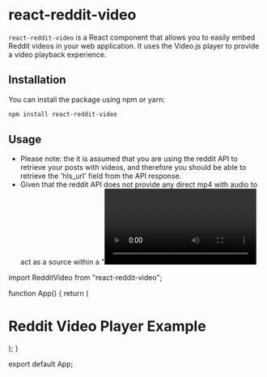 # react-reddit-video

`react-reddit-video` is a React component that allows you to easily embed Reddit videos in your web application. It uses the Video.js player to provide a video playback experience.

## Installation

You can install the package using npm or yarn:
```bash
npm install react-reddit-video
```

## Usage
- Please note: the it is assumed that you are using the reddit API to retrieve your posts with videos, and therefore you should be able to retrieve the 'hls_url' field from the API response.
- Given that the reddit API does not provide any direct mp4 with audio to act as a source within a "<Video/>" tag for instance, this component is able to retrieve the video with audio from the hls_url, with the help of video.js


import RedditVideo from "react-reddit-video";

function App() {
  return (
    <div>
      <h1>Reddit Video Player Example</h1>
      <RedditVideo HLSurl="YOUR_REDDIT_VIDEO_URL" width="640px" height="360px" />
    </div>
  );
}

export default App;

